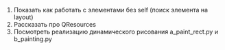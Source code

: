 1. Показать как работать с элементами без self (поиск элемента на layout)
2. Рассказать про QResources
3. Посмотреть реализацию динамического рисования a_paint_rect.py и b_painting.py